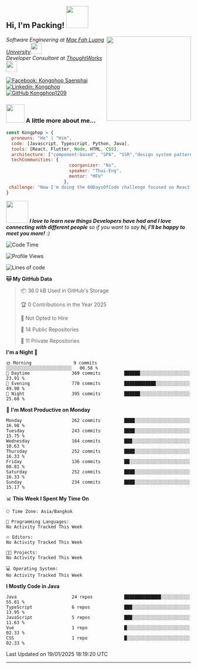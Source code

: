 <h2> Hi, I'm Packing! <img src="https://media.giphy.com/media/mGcNjsfWAjY5AEZNw6/giphy.gif" width="60"></h2>
<img align='right' src="https://media.giphy.com/media/ieyl9zmCjO4b4t6qoY/giphy.gif" width="230">
<p><em>Software Engineering at <a href="http://www.unb.br">Mae Fah Luang University</a><img src="https://media.giphy.com/media/fYSnHlufseco8Fh93Z/giphy.gif" width="30"></br>Developer Consultant at <a href="https://www.thoughtworks.com">ThoughtWorks</a><img src="https://media.giphy.com/media/WUlplcMpOCEmTGBtBW/giphy.gif" width="30"> 
</em></p>

[![Facebook: Kongphop Saenphai](https://img.shields.io/badge/-Kongphop%20Saenphai-1877F2?style=flat-square&logo=facebook&logoColor=white&link=https://www.facebook.com/profile.php?id=100009078336515)](https://www.facebook.com/profile.php?id=100009078336515)
[![Linkedin: Kongphop](https://img.shields.io/badge/-Kongphop-blue?style=flat-square&logo=Linkedin&logoColor=white&link=https://www.linkedin.com/in/kongphop-saenphai-34a557288/)](https://www.linkedin.com/in/kongphop-saenphai-34a557288/)
[![GitHub Kongphop1209](https://img.shields.io/github/followers/Kongphop1209?label=follow&style=social)](https://github.com/kongphop1209)


### <img src="https://media.giphy.com/media/VgCDAzcKvsR6OM0uWg/giphy.gif" width="50"> A little more about me...  

```javascript
const Kongphop = {
  pronouns: "He" | "Him",
  code: [Javascript, Typescript, Python, Java],
  tools: [React, Flutter, Node, HTML, CSS],
  architecture: ["component-based", "SPA", "SSR","design system pattern"],
  techCommunities: {
                        coorganizer: "No",
                        speaker: "Thai-Eng",
                        mentor: "MFU"
                      },
 challenge: "Now I'm doing the 60DaysOfCode challenge focused on React and Mobile App"
}
```

<img src="https://media.giphy.com/media/LnQjpWaON8nhr21vNW/giphy.gif" width="60"> <em><b>I love to learn new things Developers have had and I love connecting with different people</b> so if you want to say <b>hi, I'll be happy to meet you more!</b> :)</em>

<!--START_SECTION:waka-->
![Code Time](http://img.shields.io/badge/Code%20Time-55%20hrs%2015%20mins-blue)

![Profile Views](http://img.shields.io/badge/Profile%20Views-0-blue)

![Lines of code](https://img.shields.io/badge/From%20Hello%20World%20I%27ve%20Written-7.3%20million%20lines%20of%20code-blue)

**🐱 My GitHub Data** 

> 📦 36.0 kB Used in GitHub's Storage 
 > 
> 🏆 0 Contributions in the Year 2025
 > 
> 🚫 Not Opted to Hire
 > 
> 📜 14 Public Repositories 
 > 
> 🔑 11 Private Repositories 
 > 
**I'm a Night 🦉** 

```text
🌞 Morning                9 commits           ░░░░░░░░░░░░░░░░░░░░░░░░░   00.58 % 
🌆 Daytime                369 commits         ██████░░░░░░░░░░░░░░░░░░░   23.91 % 
🌃 Evening                770 commits         ████████████░░░░░░░░░░░░░   49.90 % 
🌙 Night                  395 commits         ██████░░░░░░░░░░░░░░░░░░░   25.60 % 
```
📅 **I'm Most Productive on Monday** 

```text
Monday                   262 commits         ████░░░░░░░░░░░░░░░░░░░░░   16.98 % 
Tuesday                  243 commits         ████░░░░░░░░░░░░░░░░░░░░░   15.75 % 
Wednesday                164 commits         ███░░░░░░░░░░░░░░░░░░░░░░   10.63 % 
Thursday                 252 commits         ████░░░░░░░░░░░░░░░░░░░░░   16.33 % 
Friday                   136 commits         ██░░░░░░░░░░░░░░░░░░░░░░░   08.81 % 
Saturday                 252 commits         ████░░░░░░░░░░░░░░░░░░░░░   16.33 % 
Sunday                   234 commits         ████░░░░░░░░░░░░░░░░░░░░░   15.17 % 
```


📊 **This Week I Spent My Time On** 

```text
🕑︎ Time Zone: Asia/Bangkok

💬 Programming Languages: 
No Activity Tracked This Week

🔥 Editors: 
No Activity Tracked This Week

🐱‍💻 Projects: 
No Activity Tracked This Week

💻 Operating System: 
No Activity Tracked This Week
```

**I Mostly Code in Java** 

```text
Java                     24 repos            ██████████████░░░░░░░░░░░   55.81 % 
TypeScript               6 repos             ███░░░░░░░░░░░░░░░░░░░░░░   13.95 % 
JavaScript               5 repos             ███░░░░░░░░░░░░░░░░░░░░░░   11.63 % 
Vue                      1 repo              █░░░░░░░░░░░░░░░░░░░░░░░░   02.33 % 
CSS                      1 repo              █░░░░░░░░░░░░░░░░░░░░░░░░   02.33 % 
```




 Last Updated on 19/01/2025 18:19:20 UTC
<!--END_SECTION:waka-->


---


